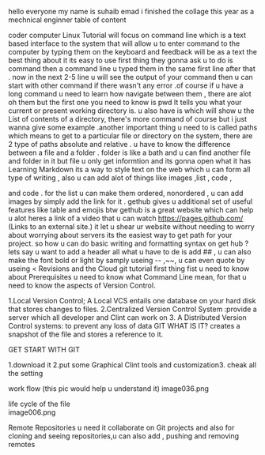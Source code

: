 hello everyone my name is suhaib emad i finished the collage this year as a mechnical enginner 
table of content 
<table>

coder computer 
Linux Tutorial will focus on command line which is a text based interface to the system that will allow u to enter command to the computer by typing them on the keyboard and feedback will be as a text the best thing about it its easy to use first thing they gonna ask u to do is  command then a command line u typed them in the same first line after that . now in the next 2-5 line u will see the output of your command then u can start with other command if there wasn't any error .of course if u have a long command u need to learn how navigate between them , there are alot oh them but the first one you need to know is pwd It tells you what your current or present working directory is. u also have is which will show u the List of contents of a directory, there's more command of course but i just wanna give some example .another important thing u need to is called paths which means to get to a particular file or directory on the system, there are 2 type of paths absolute and relative  .
u have to know the difference between a file and a folder .
folder is like a bath  and  u can find another file and folder in it but file u only get informtion and its gonna open what it has 
Learning Markdown
its a way to style text on the web which u can form all type of writing , also u can add alot of things like images ,list , code ,

and code .
for the list u can make them ordered, nonordered , u can add images by simply add the link for it .
gethub gives u additional set of useful features like table and emojis
btw gethub is a great website which can help u alot  heres a link of a video that u can watch https://pages.github.com/ (Links to an external site.)
it let u shear ur website without needing to worry about worrying about servers its the easiest way to get path for your project.
so how u can do basic writing and formatting syntax on get hub ?
lets say u want to add a header all what u have to de is add ## , u can also make the font bold or light by samply useing -- ,~~, u can even quote by useing <
Revisions and the Cloud
git tutorial first thing fist u need to know about  Prerequisites
u need to know what Command Line mean, for that u need to know the aspects of Version Control.

1.Local Version Control; A Local VCS entails one database on your hard disk that stores changes to files.
2.Centralized Version Control System :provide a server which all developer and Clint can work on
3.   A Distributed Version Control systems: to prevent any loss of data 
GIT WHAT IS IT?
creates a snapshot of the file and stores a reference to it.

GET START WITH GIT 

1.download it 2.put some  Graphical Clint tools and customization3. cheak all the setting 

work flow (this pic would help u understand it)
image036.png


life cycle of the file  
image006.png


Remote Repositories
u need it collaborate on Git projects and also for cloning and seeing repositories,u can also add , pushing and removing remotes 
